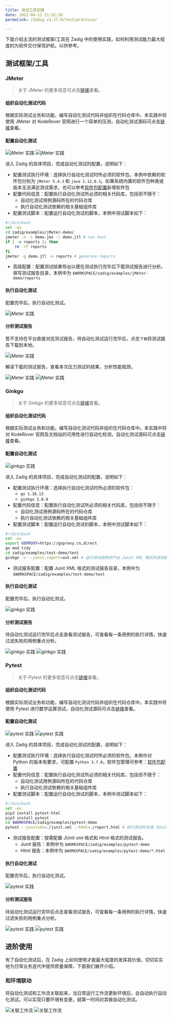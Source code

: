 ```yaml
---
title: 测试工具实践
date: 2022-04-11 21:52:18
permalink: /Zadig v1.17.0/test/practice/

---
```


下面介绍主流的测试框架/工具在 Zadig 中的使用实践，如何利用测试能力最大程度的为软件交付保驾护航，以供参考。

## 测试框架/工具

### JMeter

> 关于 JMeter 的更多信息可点击[链接](https://github.com/apache/jmeter)查看。

#### 组织自动化测试代码

根据实际测试业务和功能，编写自动化测试代码并组织在代码仓库中。本实践中将使用 JMeter 对 KodeRover 官网进行一个简单的压测，自动化测试源码可点击[链接](https://github.com/koderover/zadig/tree/main/examples/jMeter-demo)查看。

#### 配置自动化测试

![jMeter 实践](./_images/jmeter_test_demo_1.png)
![jMeter 实践](./_images/jmeter_test_demo_2.png)

进入 Zadig 的具体项目，完成自动化测试的配置，说明如下：
- 配置测试执行环境：选择执行自动化测试时所必须的软件包，本例中依赖的软件包分别为 `jMeter 5.4.3` 和 `java 1.12.0.1`。如果系统内置的软件包种类或版本无法满足测试需求，也可以参考[软件包配置](/Zadig%20v1.17.0/settings/app/)新增软件包
- 配置代码信息：配置执行自动化测试所必须的相关代码库，包括但不限于：
    - 自动化测试用例源码所在的代码仓库
    - 执行自动化测试依赖的相关基础组件库
- 配置测试脚本：配置运行自动化测试的脚本，本例中测试脚本如下：
``` bash
#!/bin/bash
set -ex
cd zadig/examples/jMeter-demo/
jmeter -n -t demo.jmx -l demo.jtl # run test
if [ -e reports ]; then
    rm -rf reports
fi
jmeter -g demo.jtl -o reports # generate reports
```
- 高级配置：配置测试结果导出以便在测试执行完毕后下载测试报告进行分析。填写测试报告目录，本例中为 `$WORKSPACE/zadig/examples/jMeter-demo/reports`

#### 执行自动化测试

配置完毕后，执行自动化测试。

![jMeter 实践](./_images/run_jmeter_test.png)

#### 分析测试报告

暂不支持在平台直接浏览测试报告，待自动化测试运行完毕后，点击`下载`将测试报告下载到本地。

![jMeter 实践](./_images/jmeter_test_demo_3.png)

解读下载的测试报告，查看本次压力测试的结果，分析性能瓶颈。

![jMeter 实践](./_images/jmeter_test_demo_5.png)
![jMeter 实践](./_images/jmeter_test_demo_4.png)

### Ginkgo

> 关于 Ginkgo 的更多信息可点击[链接](https://github.com/onsi/ginkgo)查看。

#### 组织自动化测试代码

根据实际测试业务和功能，编写自动化测试代码并组织在代码仓库中。本实践中将对 KodeRover 官网及文档站的可用性进行自动化检测，自动化测试源码可点击[链接](https://github.com/koderover/zadig/tree/main/examples/test-demo/test)查看。

#### 配置自动化测试

![ginkgo 实践](./_images/ginkgo_test_demo_1.png)

进入 Zadig 的具体项目，完成自动化测试的配置，说明如下：
- 配置测试执行环境：选择执行自动化测试时所必须的软件包：
    -  `go 1.16.13`
    -  `ginkgo 2.0.0`
- 配置代码信息：配置执行自动化测试所必须的相关代码库，包括但不限于：
    - 自动化测试用例源码所在的代码仓库
    - 执行自动化测试依赖的相关基础组件库
- 配置测试脚本：配置运行自动化测试的脚本，本例中测试脚本如下：

``` bash
#!/bin/bash
set -ex
export GOPROXY=https://goproxy.cn,direct
go mod tidy
cd zadig/examples/test-demo/test
ginkgo -v --junit-report=out.xml # 运行测试用例并产出 Junit XML 格式的测试报告
```

- 测试报告配置：配置 Junit XML 格式的测试报告目录，本例中为 `$WORKSPACE/zadig/examples/test-demo/test`

#### 执行自动化测试

配置完毕后，执行自动化测试。

![ginkgo 实践](./_images/run_ginkgo_test.png)

#### 分析测试报告

待自动化测试运行完毕后点击查看测试报告，可查看每一条用例的执行详情，快速过滤失败的用例重点分析。

![ginkgo 实践](./_images/ginkgo_test_demo_3.png)
![ginkgo 实践](./_images/ginkgo_test_demo_4.png)

### Pytest
> 关于 Pytest 的更多信息可点击[链接](https://github.com/pytest-dev/pytest)查看。

#### 组织自动化测试代码

根据实际测试业务和功能，编写自动化测试代码并组织在代码仓库中。本实践中将使用 Pytest 进行数学运算测试，自动化测试源码可点击[链接](https://github.com/koderover/zadig/tree/main/examples/pytest-demo/)查看。

#### 配置自动化测试

![pytest 实践](./_images/pytest_demo_1.png)
![pytest 实践](./_images/pytest_demo_2.png)

进入 Zadig 的具体项目，完成自动化测试的配置，说明如下：
- 配置测试执行环境：选择执行自动化测试时所必须的软件包，本例中对 Python 的版本有要求，可配置 `Python 3.7.0`，软件包管理可参考：[软件包配置](/Zadig%20v1.17.0/settings/app/)
- 配置代码信息：配置执行自动化测试所必须的相关代码库，包括但不限于：
    - 自动化测试用例源码所在的代码仓库
    - 执行自动化测试依赖的相关基础组件库
- 配置测试脚本：配置运行自动化测试的脚本，本例中测试脚本如下：
``` bash
#!/bin/bash
set -ex
pip3 install pytest-html
pip3 install pytest
cd $WORKSPACE/zadig/examples/pytest-demo
pytest --junitxml=./junit.xml --html=./report.html # 执行测试并生成 JUnit xml 测试报告和 Html 测试报告
```
- 测试报告配置：按需配置 JUnit xml 格式和 Html 格式的测试报告。
    - Junit 报告：本例中为 `$WORKSPACE/zadig/examples/pytest-demo`
    - Html 报告：本例中为 `$WORKSPACE/zadig/examples/pytest-demo/*.html`

#### 执行自动化测试

配置完毕后，执行自动化测试。

![pytest 实践](./_images/pytest_demo_3.png)

#### 分析测试报告

待自动化测试运行完毕后点击查看测试报告，可查看每一条用例的执行详情，快速过滤失败的用例重点分析。

![pytest 实践](./_images/pytest_demo_4.png)
![pytest 实践](./_images/pytest_demo_5.png)

## 进阶使用

有了自动化测试后，在 Zadig 上如何使用才能最大程度的发挥其价值，切切实实地为日常业务迭代中提供质量保障，下面我们展开介绍。

### 和环境联动

将自动化测试和工作流关联起来，当日常运行工作流更新环境后，会自动执行自动化测试。可以实现只要环境有变更，就第一时间对其做自动化测试。

![关联工作流](./_images/link_test_to_workflow.png)
![关联工作流](./_images/link_test_to_workflow_1.png)

<!-- ### 质量保证前置
TODO：配置 Webhook 和通知，一旦提交变更就自动触发部署服务和执行自动化测试，并第一时间反馈结果到 IM -->

<!-- ## TODO 接入自建测试平台

已有的测试平台如何接入 Zadig -->
